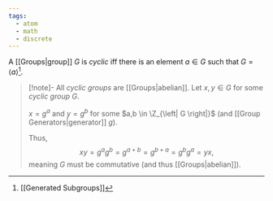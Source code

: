 ```yaml
---
tags:
  - atom
  - math
  - discrete
---
```

A [[Groups|group]] $G$ is *cyclic* iff there is an element $a \in G$ such that $G = \left< a \right>$[^1].

> [!note]- All *cyclic groups* are [[Groups|abelian]].
> Let $x,y \in G$ for some *cyclic group* $G$.
> 
> $x = g^a$ and $y = g^b$ for some $a,b \in \Z_{\left| G \right|}$ (and [[Group Generators|generator]] $g$).
> 
> Thus,
> $$xy = g^ag^b = g^{a+b} = g^{b+a} = g^{b}g^{a} = yx,$$
> meaning $G$ must be commutative (and thus [[Groups|abelian]]).

[^1]: [[Generated Subgroups]]
